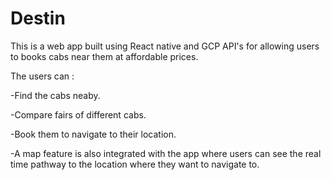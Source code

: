 # Destin

This is a web app built using React native and GCP API's for allowing users to books cabs near them at affordable prices.

The users can :

-Find the cabs neaby.

-Compare fairs of different cabs.

-Book them to navigate to their location.

-A map feature is also integrated with the app where users can see the real time pathway to the location where they want to navigate to.

